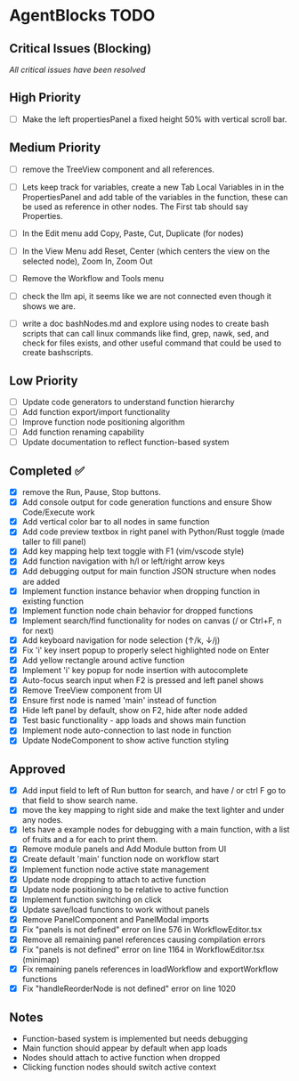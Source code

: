 # AgentBlocks TODO

## Critical Issues (Blocking)
*All critical issues have been resolved*

## High Priority  
- [ ] Make the left propertiesPanel a fixed height 50% with vertical scroll bar.

## Medium Priority
- [ ] remove the TreeView component and all references.
- [ ] Lets keep track for variables, create a new Tab Local Variables in in the PropertiesPanel and add table of the variables in the function, these can be used as reference in other nodes. The First tab should say Properties.
- [ ] In the Edit menu add Copy, Paste, Cut, Duplicate (for nodes) 
- [ ] In the View Menu add Reset, Center (which centers the view on the selected node), Zoom In, Zoom Out
- [ ] Remove the Workflow and Tools menu 
- [ ] check the llm api, it seems like we are not connected even though it shows we are.
- [ ] write a doc bashNodes.md and explore using nodes to create bash scripts that can call linux commands like find, grep, nawk, sed, and check for files exists, and other useful command that could be used to create bashscripts.


## Low Priority
- [ ] Update code generators to understand function hierarchy
- [ ] Add function export/import functionality
- [ ] Improve function node positioning algorithm
- [ ] Add function renaming capability
- [ ] Update documentation to reflect function-based system

## Completed ✅
- [X] remove the Run, Pause, Stop buttons.
- [x] Add console output for code generation functions and ensure Show Code/Execute work
- [x] Add vertical color bar to all nodes in same function
- [x] Add code preview textbox in right panel with Python/Rust toggle (made taller to fill panel)
- [x] Add key mapping help text toggle with F1 (vim/vscode style)
- [x] Add function navigation with h/l or left/right arrow keys
- [x] Add debugging output for main function JSON structure when nodes are added
- [x] Implement function instance behavior when dropping function in existing function
- [x] Implement function node chain behavior for dropped functions
- [x] Implement search/find functionality for nodes on canvas (/ or Ctrl+F, n for next)
- [x] Add keyboard navigation for node selection (↑/k, ↓/j)
- [x] Fix 'i' key insert popup to properly select highlighted node on Enter
- [x] Add yellow rectangle around active function
- [x] Implement 'i' key popup for node insertion with autocomplete
- [x] Auto-focus search input when F2 is pressed and left panel shows
- [x] Remove TreeView component from UI
- [x] Ensure first node is named 'main' instead of function
- [x] Hide left panel by default, show on F2, hide after node added
- [x] Test basic functionality - app loads and shows main function
- [x] Implement node auto-connection to last node in function
- [x] Update NodeComponent to show active function styling

## Approved
- [X] Add input field to left of Run button for search, and have / or ctrl F go to that field to show search name.
- [X] move the key mapping to right side and make the text lighter and under any nodes.
- [X] lets have a example nodes for debugging with a main function, with a list of fruits and a for each to print them.
- [x] Remove module panels and Add Module button from UI
- [x] Create default 'main' function node on workflow start
- [x] Implement function node active state management
- [x] Update node dropping to attach to active function
- [x] Update node positioning to be relative to active function
- [x] Implement function switching on click
- [x] Update save/load functions to work without panels
- [x] Remove PanelComponent and PanelModal imports
- [x] Fix "panels is not defined" error on line 576 in WorkflowEditor.tsx
- [x] Remove all remaining panel references causing compilation errors
- [x] Fix "panels is not defined" error on line 1164 in WorkflowEditor.tsx (minimap)
- [x] Fix remaining panels references in loadWorkflow and exportWorkflow functions
- [x] Fix "handleReorderNode is not defined" error on line 1020

## Notes
- Function-based system is implemented but needs debugging
- Main function should appear by default when app loads
- Nodes should attach to active function when dropped
- Clicking function nodes should switch active context